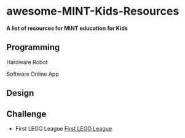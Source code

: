 # awesome-MINT-Kids-Resources
**A list of resources for MINT education for Kids**

## Programming

Hardware
Robot

Software
Online
App

## Design

## Challenge
  - First LEGO League
	[First LEGO League](https://www.first-lego-league.org)
